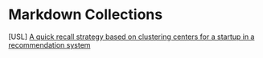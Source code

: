 # Markdown Collections

[USL] [A quick recall strategy based on clustering centers for a startup in a recommendation system](USL_final_paper.md)


